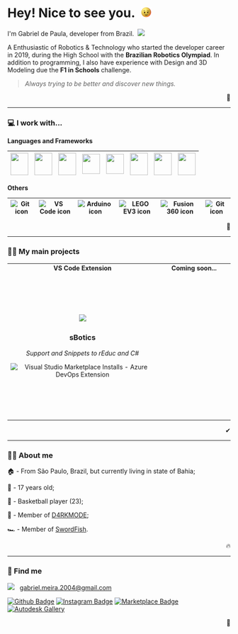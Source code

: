 # Hey! Nice to see you.&nbsp; <img height=23 src="./animation.gif">

I'm Gabriel de Paula, developer from Brazil.&nbsp; <img height="13px" src="https://upload.wikimedia.org/wikipedia/commons/thumb/0/05/Flag_of_Brazil.svg/125px-Flag_of_Brazil.svg.png"/>

A Enthusiastic of Robotics & Technology who started the developer career in 2019, during the High School with the **Brazilian Robotics Olympiad**. In addition to programming, I also have experience with Design and 3D Modeling due the **F1 in Schools** challenge.

> *Always trying to be better and discover new things.*

<p align="right">🤖</p>

---

### 💻 I work with...
  
  **Languages and Frameworks**

  | <img src="https://cdn.svgporn.com/logos/c-sharp.svg" height=50 width=40> | <img src="https://cdn.svgporn.com/logos/c-plusplus.svg" height=50 width=40> | <img src="https://cdn.svgporn.com/logos/python.svg" height=50 width=40> | <img src="https://cdn.svgporn.com/logos/html-5.svg" height=45 width=40> | <img src="https://cdn.svgporn.com/logos/css-3.svg" height=45 width=40> | <img src="https://cdn.svgporn.com/logos/javascript.svg" height=50 width=40> | <img src="https://cdn.svgporn.com/logos/bootstrap.svg" height=50 width=40> | <img src="https://cdn.svgporn.com/logos/react.svg" height=50 width=40> |
  |:---:|:---:|:---:|:---:|:---:|:---:|:---:|:---:|

  **Others**

  | <img width=28.9 src="https://cdn.svgporn.com/logos/git-icon.svg" alt="Git icon"> | <img width=28.9 src="https://cdn.svgporn.com/logos/visual-studio-code.svg" alt="VS Code icon"> | <img width=28.9 src="https://brandslogos.com/wp-content/uploads/images/large/arduino-logo-1.png" alt="Arduino icon"> | <img width=28.9 src="https://www.logolynx.com/images/logolynx/dc/dce92a35d363f89b76bdf43a5776e2c4.jpeg" alt="LEGO EV3 icon">  | <img width=28.9 src="https://damassets.autodesk.net/content/dam/autodesk/social-media/badges/2019/fusion-360-icon-400px.png" alt="Fusion 360 icon"> | <img width=28.9 src="https://img.icons8.com/color/452/blender-3d.png" alt="Git icon"> |
  |:---:|:---:|:---:|:---:|:---:|:---:|

  <p align="right">🌱</p>

---

### 👨‍💻 My main projects

<table>
    <tr align=center>
        <td><strong>VS Code Extension</strong></td>
        <td><strong>Coming soon...</strong></td>
    </tr>
    <tr align=center>
        <td width=325 height=325>
            <p></p>
            <a href="https://marketplace.visualstudio.com/items?itemName=sbotics-simulator.sbotics-extension"><img width=110 src="https://sbotics-simulator.gallerycdn.vsassets.io/extensions/sbotics-simulator/sbotics-extension/1.0.4/1621730765308/Microsoft.VisualStudio.Services.Icons.Default"></a>

### **sBotics**

*Support and Snippets to rEduc and C#*
<br></p>

![Visual Studio Marketplace Installs - Azure DevOps Extension](https://img.shields.io/visual-studio-marketplace/azure-devops/installs/total/sbotics-simulator.sbotics-extension?color=blue&label=Downloads&style=for-the-badge)
        </td>
        <td>
            <a>
                <img width="325">
            </a>
        </td>
    </tr>
</table>

<p align="right">✔</p>

---

### 🙋‍♂️ About me

🏠 - From São Paulo, Brazil, but currently living in state of Bahia;

👶 - 17 years old;

🏀 - Basketball player (23);

🤖 - Member of <a href="https://github.com/D4RKMODE">D4RKMODE</a>;

🏎 - Member of <a href="https://www.instagram.com/swordfish.vca/">SwordFish</a>.

<p align="right">🔥</p>

---

### 🔎 Find me

<img height=11 src="https://upload.wikimedia.org/wikipedia/commons/thumb/7/7e/Gmail_icon_%282020%29.svg/512px-Gmail_icon_%282020%29.svg.png">&nbsp;&nbsp; gabriel.meira.2004@gmail.com

[![Github Badge](https://img.shields.io/badge/-Github-232323?style=for-the-badge&logo=Github&logoColor=white)](https://github.com/gabrieldp23)
[![Instagram Badge](https://img.shields.io/badge/Instagram-E4405F?style=for-the-badge&logo=instagram&logoColor=white)](https://www.instagram.com/gabs_dp_/)
[![Marketplace Badge](https://img.shields.io/badge/VS%20Code%20Marketplace-blue?style=for-the-badge&logo=VisualStudioCode)](https://marketplace.visualstudio.com/publishers/Gabrieldp-dev)
[![Autodesk Gallery](https://img.shields.io/badge/Autodesk%20Gallery-succes?style=for-the-badge&logo=Autodesk&logoColor=white)](https://gallery.autodesk.com/users/3WM6R3R9PCV8)

<p align="right">👤</p>

